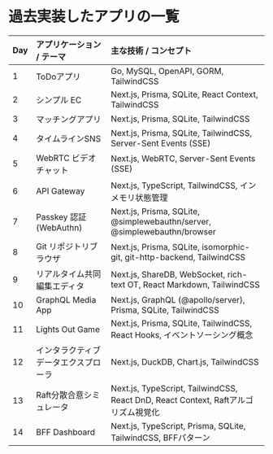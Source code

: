# 過去実装したアプリの一覧

| Day | アプリケーション / テーマ        | 主な技術 / コンセプト                                                                 |
| :-- | :------------------------------- | :------------------------------------------------------------------------------------ |
| 1   | ToDoアプリ                     | Go, MySQL, OpenAPI, GORM, TailwindCSS                                                 |
| 2   | シンプル EC                     | Next.js, Prisma, SQLite, React Context, TailwindCSS                                   |
| 3   | マッチングアプリ                 | Next.js, Prisma, SQLite, TailwindCSS                                                  |
| 4   | タイムラインSNS                 | Next.js, Prisma, SQLite, TailwindCSS, Server-Sent Events (SSE)                        |
| 5   | WebRTC ビデオチャット           | Next.js, WebRTC, Server-Sent Events (SSE)                                             |
| 6   | API Gateway                   | Next.js, TypeScript, TailwindCSS, インメモリ状態管理                                  |
| 7   | Passkey 認証 (WebAuthn)        | Next.js, Prisma, SQLite, @simplewebauthn/server, @simplewebauthn/browser              |
| 8   | Git リポジトリブラウザ          | Next.js, Prisma, SQLite, isomorphic-git, git-http-backend, TailwindCSS                |
| 9   | リアルタイム共同編集エディタ     | Next.js, ShareDB, WebSocket, rich-text OT, React Markdown, TailwindCSS                |
| 10  | GraphQL Media App             | Next.js, GraphQL (@apollo/server), Prisma, SQLite, TailwindCSS                        |
| 11  | Lights Out Game               | Next.js, Prisma, SQLite, TailwindCSS, React Hooks, イベントソーシング概念             |
| 12  | インタラクティブデータエクスプローラ | Next.js, DuckDB, Chart.js, TailwindCSS                                                |
| 13  | Raft分散合意シミュレータ       | Next.js, TypeScript, TailwindCSS, React DnD, React Context, Raftアルゴリズム視覚化      |
| 14  | BFF Dashboard               | Next.js, TypeScript, Prisma, SQLite, TailwindCSS, BFFパターン                         |
